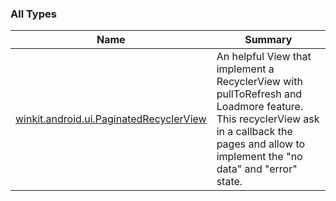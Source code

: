 

### All Types

| Name | Summary |
|---|---|
| [winkit.android.ui.PaginatedRecyclerView](../winkit.android.ui/-paginated-recycler-view/index.md) | An helpful View that implement a RecyclerView with pullToRefresh and Loadmore feature. This recyclerView ask in a callback the pages and allow to implement the "no data" and "error" state. |
